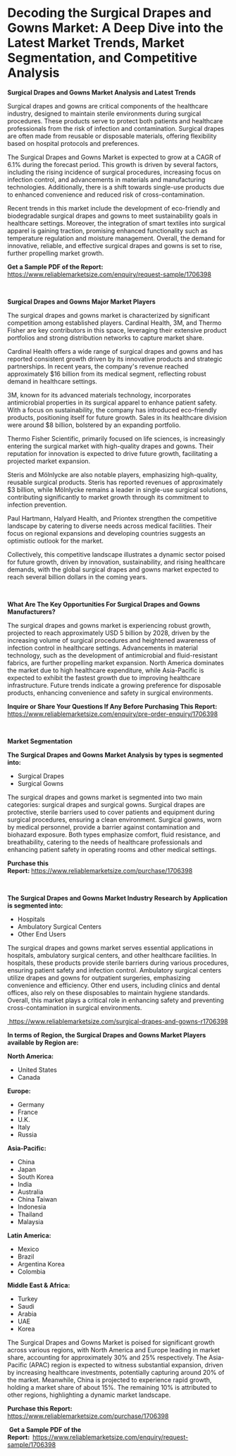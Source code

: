 <p><h1>Decoding the Surgical Drapes and Gowns Market: A Deep Dive into the Latest Market Trends, Market Segmentation, and Competitive Analysis</h1></p><p><strong>Surgical Drapes and Gowns Market Analysis and Latest Trends</strong></p>
<p><p>Surgical drapes and gowns are critical components of the healthcare industry, designed to maintain sterile environments during surgical procedures. These products serve to protect both patients and healthcare professionals from the risk of infection and contamination. Surgical drapes are often made from reusable or disposable materials, offering flexibility based on hospital protocols and preferences.</p><p>The Surgical Drapes and Gowns Market is expected to grow at a CAGR of 6.1% during the forecast period. This growth is driven by several factors, including the rising incidence of surgical procedures, increasing focus on infection control, and advancements in materials and manufacturing technologies. Additionally, there is a shift towards single-use products due to enhanced convenience and reduced risk of cross-contamination.</p><p>Recent trends in this market include the development of eco-friendly and biodegradable surgical drapes and gowns to meet sustainability goals in healthcare settings. Moreover, the integration of smart textiles into surgical apparel is gaining traction, promising enhanced functionality such as temperature regulation and moisture management. Overall, the demand for innovative, reliable, and effective surgical drapes and gowns is set to rise, further propelling market growth.</p></p>
<p><strong>Get a Sample PDF of the Report:&nbsp;</strong> <a href="https://www.reliablemarketsize.com/enquiry/request-sample/1706398?utm_campaign=2008&utm_medium=2&utm_source=Github&utm_content=ia&utm_term=13042025&utm_id=surgical-drapes-and-gowns">https://www.reliablemarketsize.com/enquiry/request-sample/1706398</a></p>
<p>&nbsp;</p>
<p><strong>Surgical Drapes and Gowns Major Market Players</strong></p>
<p><p>The surgical drapes and gowns market is characterized by significant competition among established players. Cardinal Health, 3M, and Thermo Fisher are key contributors in this space, leveraging their extensive product portfolios and strong distribution networks to capture market share.</p><p>Cardinal Health offers a wide range of surgical drapes and gowns and has reported consistent growth driven by its innovative products and strategic partnerships. In recent years, the company's revenue reached approximately $16 billion from its medical segment, reflecting robust demand in healthcare settings.</p><p>3M, known for its advanced materials technology, incorporates antimicrobial properties in its surgical apparel to enhance patient safety. With a focus on sustainability, the company has introduced eco-friendly products, positioning itself for future growth. Sales in its healthcare division were around $8 billion, bolstered by an expanding portfolio.</p><p>Thermo Fisher Scientific, primarily focused on life sciences, is increasingly entering the surgical market with high-quality drapes and gowns. Their reputation for innovation is expected to drive future growth, facilitating a projected market expansion.</p><p>Steris and Mölnlycke are also notable players, emphasizing high-quality, reusable surgical products. Steris has reported revenues of approximately $3 billion, while Mölnlycke remains a leader in single-use surgical solutions, contributing significantly to market growth through its commitment to infection prevention.</p><p>Paul Hartmann, Halyard Health, and Priontex strengthen the competitive landscape by catering to diverse needs across medical facilities. Their focus on regional expansions and developing countries suggests an optimistic outlook for the market.</p><p>Collectively, this competitive landscape illustrates a dynamic sector poised for future growth, driven by innovation, sustainability, and rising healthcare demands, with the global surgical drapes and gowns market expected to reach several billion dollars in the coming years.</p></p>
<p>&nbsp;</p>
<p><strong>What Are The Key Opportunities For Surgical Drapes and Gowns Manufacturers?</strong></p>
<p><p>The surgical drapes and gowns market is experiencing robust growth, projected to reach approximately USD 5 billion by 2028, driven by the increasing volume of surgical procedures and heightened awareness of infection control in healthcare settings. Advancements in material technology, such as the development of antimicrobial and fluid-resistant fabrics, are further propelling market expansion. North America dominates the market due to high healthcare expenditure, while Asia-Pacific is expected to exhibit the fastest growth due to improving healthcare infrastructure. Future trends indicate a growing preference for disposable products, enhancing convenience and safety in surgical environments.</p></p>
<p><strong>Inquire or Share Your Questions If Any Before Purchasing This Report:</strong> <a href="https://www.reliablemarketsize.com/enquiry/pre-order-enquiry/1706398?utm_campaign=2008&utm_medium=2&utm_source=Github&utm_content=ia&utm_term=13042025&utm_id=surgical-drapes-and-gowns">https://www.reliablemarketsize.com/enquiry/pre-order-enquiry/1706398</a></p>
<p>&nbsp;</p>
<p><strong>Market Segmentation</strong></p>
<p><strong>The Surgical Drapes and Gowns Market Analysis by types is segmented into:</strong></p>
<p><ul><li>Surgical Drapes</li><li>Surgical Gowns</li></ul></p>
<p><p>The surgical drapes and gowns market is segmented into two main categories: surgical drapes and surgical gowns. Surgical drapes are protective, sterile barriers used to cover patients and equipment during surgical procedures, ensuring a clean environment. Surgical gowns, worn by medical personnel, provide a barrier against contamination and biohazard exposure. Both types emphasize comfort, fluid resistance, and breathability, catering to the needs of healthcare professionals and enhancing patient safety in operating rooms and other medical settings.</p></p>
<p><strong>Purchase this Report:&nbsp;</strong><a href="https://www.reliablemarketsize.com/purchase/1706398?utm_campaign=2008&utm_medium=2&utm_source=Github&utm_content=ia&utm_term=13042025&utm_id=surgical-drapes-and-gowns">https://www.reliablemarketsize.com/purchase/1706398</a></p>
<p>&nbsp;</p>
<p><strong>The Surgical Drapes and Gowns Market Industry Research by Application is segmented into:</strong></p>
<p><ul><li>Hospitals</li><li>Ambulatory Surgical Centers</li><li>Other End Users</li></ul></p>
<p><p>The surgical drapes and gowns market serves essential applications in hospitals, ambulatory surgical centers, and other healthcare facilities. In hospitals, these products provide sterile barriers during various procedures, ensuring patient safety and infection control. Ambulatory surgical centers utilize drapes and gowns for outpatient surgeries, emphasizing convenience and efficiency. Other end users, including clinics and dental offices, also rely on these disposables to maintain hygiene standards. Overall, this market plays a critical role in enhancing safety and preventing cross-contamination in surgical environments.</p></p>
<p><a href="https://www.reliablemarketsize.com/surgical-drapes-and-gowns-r1706398?utm_campaign=2008&utm_medium=2&utm_source=Github&utm_content=ia&utm_term=13042025&utm_id=surgical-drapes-and-gowns">&nbsp;https://www.reliablemarketsize.com/surgical-drapes-and-gowns-r1706398</a></p>
<p><strong>In terms of Region, the Surgical Drapes and Gowns Market Players available by Region are:</strong></p>
<p>
    <p> <strong> North America: </strong>
        <ul>
            <li>United States</li>
            <li>Canada</li>
        </ul>
        </p> 
    <p> <strong> Europe: </strong>
        <ul>
            <li>Germany</li>
            <li>France</li>
            <li>U.K.</li>
            <li>Italy</li>
            <li>Russia</li>
        </ul>
        </p> 
    <p> <strong> Asia-Pacific: </strong>
        <ul>
            <li>China</li>
            <li>Japan</li>
            <li>South Korea</li>
            <li>India</li>
            <li>Australia</li>
            <li>China Taiwan</li>
            <li>Indonesia</li>
            <li>Thailand</li>
            <li>Malaysia</li>
        </ul>
        </p> 
    <p> <strong> Latin America: </strong>
        <ul>
            <li>Mexico</li>
            <li>Brazil</li>
            <li>Argentina Korea</li>
            <li>Colombia</li>
        </ul>
        </p> 
    <p> <strong> Middle East & Africa: </strong>
        <ul>
            <li>Turkey</li>
            <li>Saudi</li>
            <li>Arabia</li>
            <li>UAE</li>
            <li>Korea</li>
        </ul>
    </p>
    </p>
<p><p>The Surgical Drapes and Gowns Market is poised for significant growth across various regions, with North America and Europe leading in market share, accounting for approximately 30% and 25% respectively. The Asia-Pacific (APAC) region is expected to witness substantial expansion, driven by increasing healthcare investments, potentially capturing around 20% of the market. Meanwhile, China is projected to experience rapid growth, holding a market share of about 15%. The remaining 10% is attributed to other regions, highlighting a dynamic market landscape.</p></p>
<p><strong>Purchase this Report: </strong><a href="https://www.reliablemarketsize.com/purchase/1706398?utm_campaign=2008&utm_medium=2&utm_source=Github&utm_content=ia&utm_term=13042025&utm_id=surgical-drapes-and-gowns">https://www.reliablemarketsize.com/purchase/1706398</a></p>
<p>&nbsp;<strong>Get a Sample PDF of the Report:&nbsp;&nbsp;</strong><a href="https://www.reliablemarketsize.com/enquiry/request-sample/1706398?utm_campaign=2008&utm_medium=2&utm_source=Github&utm_content=ia&utm_term=13042025&utm_id=surgical-drapes-and-gowns">https://www.reliablemarketsize.com/enquiry/request-sample/1706398</a></p>
<p><strong></strong></p>
<p><p></p><p></p><p></p></p>